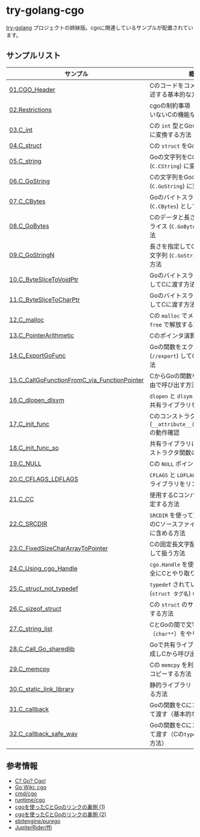 # try-golang-cgo

[try-golang](https://github.com/devlights/try-golang) プロジェクトの姉妹版。cgoに関連しているサンプルが配置されています。

## サンプルリスト

| サンプル | 概要 |
| --- | --- |
| [01.CGO_Header](./01.CGO_Header/) | Cのコードをコメントヘッダに記述する基本的な方法 |
| [02.Restrictions](./02.Restrictions/) | cgoの制約事項（サポートされていないCの機能など）について |
| [03.C_int](./03.C_int/) | Cの `int` 型とGoの `int` 型を相互に変換する方法 |
| [04.C_struct](./04.C_struct/) | Cの `struct` をGoで利用する方法 |
| [05.C_string](./05.C_string/) | Goの文字列をCの文字列 (`C.CString`) に変換する方法 |
| [06.C_GoString](./06.C_GoString/) | Cの文字列をGoの文字列 (`C.GoString`) に変換する方法 |
| [07.C_CBytes](./07.C_CBytes/) | GoのバイトスライスをCの `void*` (`C.CBytes`) として渡す方法 |
| [08.C_GoBytes](./08.C_GoBytes/) | Cのデータと長さをGoのバイトスライス (`C.GoBytes`) に変換する方法 |
| [09.C_GoStringN](./09.C_GoStringN/) | 長さを指定してCの文字列をGoの文字列 (`C.GoStringN`) に変換する方法 |
| [10.C_ByteSliceToVoidPtr](./10.C_ByteSliceToVoidPtr/) | Goのバイトスライスを `void*` としてCに渡す方法 |
| [11.C_ByteSliceToCharPtr](./11.C_ByteSliceToCharPtr/) | Goのバイトスライスを `char*` としてCに渡す方法 |
| [12.C_malloc](./12.C_malloc/) | Cの `malloc` でメモリを確保し `free` で解放する方法 |
| [13.C_PointerArithmetic](./13.C_PointerArithmetic/) | Cのポインタ演算をGoで行う方法 |
| [14.C_ExportGoFunc](./14.C_ExportGoFunc/) | Goの関数をエクスポート (`//export`) してCから呼び出す方法 |
| [15.C_CallGoFunctionFromC_via_FunctionPointer](./15.C_CallGoFunctionFromC_via_FunctionPointer/) | CからGoの関数を関数ポインタ経由で呼び出す方法 |
| [16.C_dlopen_dlsym](./16.C_dlopen_dlsym/) | `dlopen` と `dlsym` を使って動的に共有ライブラリを扱う方法 |
| [17.C_init_func](./17.C_init_func/) | Cのコンストラクタ関数 (`__attribute__((constructor))`) の動作確認 |
| [18.C_init_func_so](./18.C_init_func_so/) | 共有ライブラリにおけるCのコンストラクタ関数の動作確認 |
| [19.C_NULL](./19.C_NULL/) | Cの `NULL` ポインタの扱い方 |
| [20.C_CFLAGS_LDFLAGS](./20.C_CFLAGS_LDFLAGS/) | `CFLAGS` と `LDFLAGS` を使って外部ライブラリをリンクする方法 |
| [21.C_CC](./21.C_CC/) | 使用するCコンパイラを `CC` で指定する方法 |
| [22.C_SRCDIR](./22.C_SRCDIR/) | `SRCDIR` を使って別ディレクトリのCソースファイルをビルド対象に含める方法 |
| [23.C_FixedSizeCharArrayToPointer](./23.C_FixedSizeCharArrayToPointer/) | Cの固定長文字配列をポインタとして扱う方法 |
| [24.C_Using_cgo_Handle](./24.C_Using_cgo_Handle/) | `cgo.Handle` を使ってGoの値を安全にCとやり取りする方法 |
| [25.C_struct_not_typedef](./25.C_struct_not_typedef/) | `typedef` されていない `struct` (`struct タグ名`) の扱い方 |
| [26.C_sizeof_struct](./26.C_sizeof_struct/) | Cの `struct` のサイズをGoで取得する方法 |
| [27.C_string_list](./27.C_string_list/) | CとGoの間で文字列の配列（`char**`）をやり取りする方法 |
| [28.C_Call_Go_sharedlib](./28.C_Call_Go_sharedlib/) | Goで共有ライブラリ (`.so`) を作成しCから呼び出す方法 |
| [29.C_memcpy](./29.C_memcpy/) | Cの `memcpy` を利用してメモリをコピーする方法 |
| [30.C_static_link_library](./30.C_static_link_library/) | 静的ライブラリ (`.a`) をリンクする方法 |
| [31.C_callback](./31.C_callback/) | Goの関数をCにコールバックとして渡す（基本的なイディオム） |
| [32.C_callback_safe_way](./32.C_callback_safe_way/) | Goの関数をCにコールバックとして渡す（Cの`typedef`を利用する方法） |




## 参考情報

- [C? Go? Cgo!](https://go.dev/blog/cgo)
- [Go Wiki: cgo](https://go.dev/wiki/cgo)
- [cmd/cgo](https://pkg.go.dev/cmd/cgo)
- [runtime/cgo](https://pkg.go.dev/runtime/cgo)
- [cgoを使ったCとGoのリンクの裏側 (1)](https://qiita.com/yugui/items/e71d3d0b3d654a110188)
- [cgoを使ったCとGoのリンクの裏側 (2)](https://qiita.com/yugui/items/cc490d080e0297251090)
- [ebitengine/purego](https://github.com/ebitengine/purego)
- [JupiterRider/ffi](https://github.com/JupiterRider/ffi)
